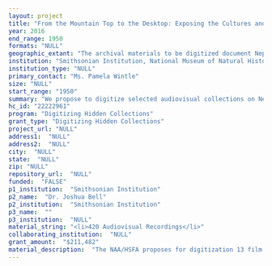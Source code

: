 ```yaml
--- 
layout: project 
title: "From the Mountain Top to the Desktop: Exposing the Cultures and Late 20th Century History of Nepal to a Global Audience"
year: 2016
end_range: 1950
formats: "NULL"
geographic_extant: "The archival materials to be digitized document Nepal's rural villages in the Himalayas and Kathmandu Valley, as well as urban life in the city of Kathmandu."
institution: "Smithsonian Institution, National Museum of Natural History, Department of Anthropology: National Anthropological Archives"
institution_type: "NULL"
primary_contact: "Ms. Pamela Wintle"
size: "NULL"
start_range: "1950"
summary: "We propose to digitize selected audiovisual collections on Nepal and to disseminate these to scholars and the public. These well-documented materials--representing a part of the world that has experience extensive sociocultural change due to varied economic factors (i.e., generational migration and tourism) and ecological change and natural disasters--offer important historical benchmarks between 'then' and 'now.' They include thirteen collections comprising nearly 200 hours of 16mm sound film with annotations, and translation tracks and nearly 30,000 associated still images. Despite their significant value to researchers, these analog materials remain underutilized due largely to challenges of access related to viewing on flatbed editing tables. Digitization and delivery online meets a major institutional goal of creating greater public access to collections. Using vendor and in-house facilities, we will provide a global audience with access to the detailed immediacy of these film records of Nepal in a descriptively rich and integrated way."
hc_id: "22222961"
program: "Digitizing Hidden Collections"
grant_type: "Digitizing Hidden Collections"
project_url: "NULL"
address1:  "NULL"
address2:  "NULL"
city:  "NULL"
state:  "NULL"
zip: "NULL"
repository_url:  "NULL"
funded:  "FALSE"
p1_institution:  "Smithsonian Institution"
p2_name:  "Dr. Joshua Bell"
p2_institution:  "Smithsonian Institution"
p3_name:  ""
p3_institution:  "NULL"
material_string: "<li>420 Audiovisual Recordings</li>"
collaborating_institution:  "NULL"
grant_amount:  "$211,482"
material_description:  "The NAA/HSFA proposes for digitization 13 film and video archival collections with associated still images and text collections. Footage was shot throughout Nepal with an emphasis on the Kathmandu Valley, ca. 1950-1989. The selected collections consist of 156 hours of 16mm color camera original film; 27 hours of original analog video; 237 hours of synchronous sound including “field”  sound and annotations by community informants, filmmakers, and scholars; 29,000 color slides and color and black & white 35mm negatives; and 1500 pages of accompanying text including field notes, camera logs and census reports. Eleven of the film projects were created by the Smithsonian's National Anthropological Film Center (now the NAA/HSFA) from 1975-1983, guided by an ethnographic film research protocol developed by anthropologist E. Richard Sorenson and colleagues at the National Institutes for Health. The other four collections were gifted or deposited by the creators or representatives (filmmaker John Bishop and anthropologist Naomi Bishop; cultural geographer, Sandra Nichols; world religion professor, Todd Lewis; and ethnomusicologist Laura Boulton). The collections' content documents daily life, ritual and religion in an area of the world that has undergone extreme transformation due to migration, globalization, natural disasters and climate change in the last forty years. Highlights from the collections include: Subsistence agriculture in the Newar village of Thecho in the Kathmandu Valley, with emphasis on women's roles; Cultural ecology of the Sherpa village of Melemchi, Helembu Valley; NOVA documentary on environmental issues including deforestation and land-use in the Himalayan region; Daily life in Himalayan rural villages including a wedding, funeral and shaman spirit possession; Practice of Tibetan Buddhism throughout the Kathmandu Valley, including a variety of caste-specific ritual duties; and a 15 hour video recording of a marketplace in the oldest Newar neighborhood of Kathmandu, including festival processions and interactions between passersby and sacred cows."
---
```


